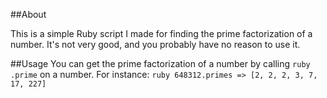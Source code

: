##About

This is a simple Ruby script I made for finding the prime factorization of a number. It's not very good, and you probably have no reason to use it.

##Usage
You can get the prime factorization of a number by calling ```ruby .prime``` on a number.
For instance: ```ruby 648312.primes => [2, 2, 2, 3, 7, 17, 227]```
